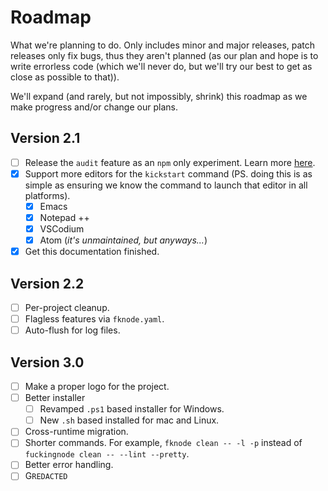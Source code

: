 # Roadmap

What we're planning to do. Only includes minor and major releases, patch releases only fix bugs, thus they aren't planned (as our plan and hope is to write errorless code (which we'll never do, but we'll try our best to get as close as possible to that)).

We'll expand (and rarely, but not impossibly, shrink) this roadmap as we make progress and/or change our plans.

## Version 2.1

- [ ] Release the `audit` feature as an `npm` only experiment. Learn more [here](../learn/audit.md).
- [X] Support more editors for the `kickstart` command (PS. doing this is as simple as ensuring we know the command to launch that editor in all platforms).
  - [X] Emacs
  - [X] Notepad ++
  - [X] VSCodium
  - [X] Atom (_it's unmaintained, but anyways..._)
- [X] Get this documentation finished.

## Version 2.2

- [ ] Per-project cleanup.
- [ ] Flagless features via `fknode.yaml`.
- [ ] Auto-flush for log files.

## Version 3.0

- [ ] Make a proper logo for the project.
- [ ] Better installer
  - [ ] Revamped `.ps1` based installer for Windows.
  - [ ] New `.sh` based installed for mac and Linux.
- [ ] Cross-runtime migration.
- [ ] Shorter commands. For example, `fknode clean -- -l -p` instead of `fuckingnode clean -- --lint --pretty`.
- [ ] Better error handling.
- [ ] G`REDACTED`
